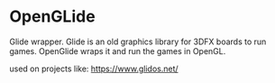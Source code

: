 # OpenGLide
Glide wrapper. Glide is an old graphics library for 3DFX boards to run games. OpenGlide wraps it and run the games in OpenGL.

used on projects like:
https://www.glidos.net/
